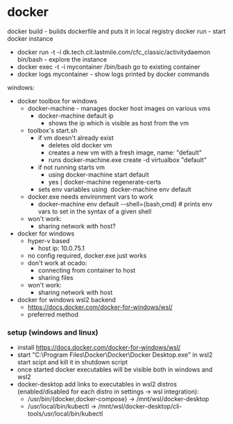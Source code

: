 # docker

docker build - builds dockerfile and puts it in local registry
docker run - start docker instance
  * docker run -t -i dk.tech.cit.lastmile.com/cfc_classic/activitydaemon bin/bash - explore the instance
  * docker exec -t -i mycontainer /bin/bash go to existing container
  * docker logs mycontainer - show logs printed by docker commands

windows:
  * docker toolbox for windows
    * docker-machine - manages docker host images on various vms
      * docker-machine default ip
        * shows the ip which is visible as host from the vm
    * toolbox's start.sh
      * if vm doesn't already exist
        * deletes old docker vm
        * creates a new vm with a fresh image, name: "default"
        * runs docker-machine.exe create -d virtualbox "default"
      * if not running starts vm
        * using docker-machine start default 
        * yes | docker-machine regenerate-certs
      * sets env variables using  docker-machine env default
    * docker.exe needs environment vars to work
      * docker-machine env default --shell={bash,cmd} # prints env vars to set in the syntax of a given shell
    * won't work:
      * sharing network with host?
  * docker for windows
    * hyper-v based
      * host ip: 10.0.75.1
    * no config required, docker.exe just works
    * don't work at ocado:
      * connecting from container to host
      * sharing files
    * won't work:
      * sharing network with host
  * docker for windows wsl2 backend
    * <https://docs.docker.com/docker-for-windows/wsl/>
    * preferred method

### setup (windows and linux)

- install <https://docs.docker.com/docker-for-windows/wsl/>
- start "C:\Program Files\Docker\Docker\Docker Desktop.exe" in wsl2 start scipt and kill it in shutdown script
- once started docker executables will be visible both in windows and wsl2
- docker-desktop add links to executables in wsl2 distros (enabled/disabled for each distro in settings -> wsl integration):
  - /usr/bin/{docker,docker-compose} ->  /mnt/wsl/docker-desktop
  - /usr/local/bin/kubectl -> /mnt/wsl/docker-desktop/cli-tools/usr/local/bin/kubectl
